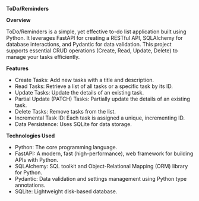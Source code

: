 **ToDo/Reminders**

**Overview**

ToDo/Reminders is a simple, yet effective to-do list application built using Python. It leverages FastAPI for creating a RESTful API, SQLAlchemy for database interactions, and Pydantic for data validation. This project supports essential CRUD operations (Create, Read, Update, Delete) to manage your tasks efficiently.

**Features**
- Create Tasks: Add new tasks with a title and description.
- Read Tasks: Retrieve a list of all tasks or a specific task by its ID.
- Update Tasks: Update the details of an existing task.
- Partial Update (PATCH) Tasks: Partially update the details of an existing task.
- Delete Tasks: Remove tasks from the list.
- Incremental Task ID: Each task is assigned a unique, incrementing ID.
- Data Persistence: Uses SQLite for data storage.

**Technologies Used**
- Python: The core programming language.
- FastAPI: A modern, fast (high-performance), web framework for building APIs with Python.
- SQLAlchemy: SQL toolkit and Object-Relational Mapping (ORM) library for Python.
- Pydantic: Data validation and settings management using Python type annotations.
- SQLite: Lightweight disk-based database.
